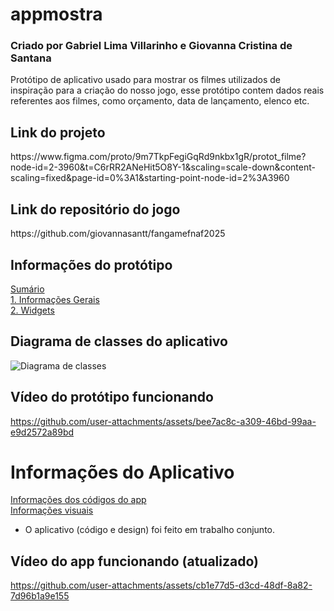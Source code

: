 # appmostra
### Criado por Gabriel Lima Villarinho e Giovanna Cristina de Santana
<p>Protótipo de aplicativo usado para mostrar os filmes utilizados de inspiração para a criação do nosso jogo, esse protótipo contem dados reais referentes aos filmes, como orçamento, data de lançamento, elenco etc.</p>

## Link do projeto
<p>https://www.figma.com/proto/9m7TkpFegiGqRd9nkbx1gR/protot_filme?node-id=2-3960&t=C6rRR2ANeHit5O8Y-1&scaling=scale-down&content-scaling=fixed&page-id=0%3A1&starting-point-node-id=2%3A3960</p>

## Link do repositório do jogo
<p>https://github.com/giovannasantt/fangamefnaf2025</p>


## Informações do protótipo
[Sumário](https://github.com/giovannasantt/appAmostra/wiki)<br>
[1. Informações Gerais](https://github.com/giovannasantt/appAmostra/wiki/Informações-Gerais)<br>
[2. Widgets](https://github.com/giovannasantt/appAmostra/wiki/Widgets)<br>

## Diagrama de classes do aplicativo
![Diagrama de classes](https://github.com/user-attachments/assets/d207ee21-bbaa-4c39-b176-ec61b54d1c1e)


## Vídeo do protótipo funcionando



https://github.com/user-attachments/assets/bee7ac8c-a309-46bd-99aa-e9d2572a89bd

# Informações do Aplicativo
[Informações dos códigos do app](https://github.com/giovannasantt/appmostra/wiki/Descri%C3%A7%C3%A3o-do-aplicativo-(c%C3%B3digos))<br>
[Informações visuais](https://github.com/giovannasantt/appmostra/wiki/Descri%C3%A7%C3%A3o-do-aplicativo-(visual))




- O aplicativo (código e design) foi feito em trabalho conjunto.




## Vídeo do app funcionando (atualizado)



https://github.com/user-attachments/assets/cb1e77d5-d3cd-48df-8a82-7d96b1a9e155



